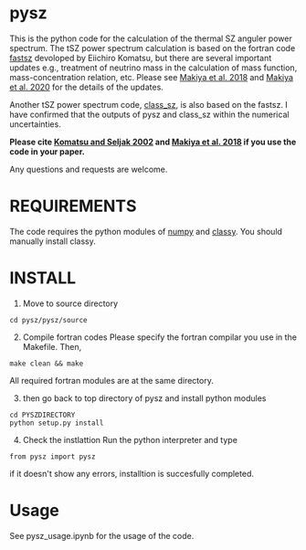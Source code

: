 # pysz

This is the python code for the calculation of the thermal SZ anguler power spectrum.
The tSZ power spectrum calculation is based on the fortran code [fastsz](https://wwwmpa.mpa-garching.mpg.de/~komatsu/CRL/clusters/szpowerspectrumdks/) devoloped by Eiichiro Komatsu,
but there are several important updates e.g., treatment of neutrino mass in the calculation of mass function, mass-concentration relation, etc.
Please see [Makiya et al. 2018](https://arxiv.org/abs/1804.05008) and [Makiya et al. 2020](https://arxiv.org/abs/1907.07870) for the details of the updates.

Another tSZ power spectrum code, [class_sz](https://github.com/borisbolliet/class_sz_public), is also based on the fastsz.
I have confirmed that the outputs of pysz and class_sz within the numerical uncertainties.

**Please cite [Komatsu and Seljak 2002](https://arxiv.org/abs/astro-ph/0205468) and [Makiya et al. 2018](https://arxiv.org/abs/1804.05008) if you use the code in your paper.**

Any questions and requests are welcome.

# REQUIREMENTS
The code requires the python modules of [numpy](https://numpy.org/) and [classy](https://lesgourg.github.io/class_public/class.html).
You should manually install classy.


# INSTALL
1. Move to source directory

```
cd pysz/pysz/source
```

2. Compile fortran codes
Please specify the fortran compilar you use in the Makefile.
Then,
```
make clean && make
```
All required fortran modules are at the same directory.


3. then go back to top directory of pysz and install python modules

```
cd PYSZDIRECTORY
python setup.py install
```

4. Check the instlattion
Run the python interpreter and type
```
from pysz import pysz
```
if it doesn't show any errors, installtion is succesfully completed.

# Usage
See pysz_usage.ipynb for the usage of the code.

